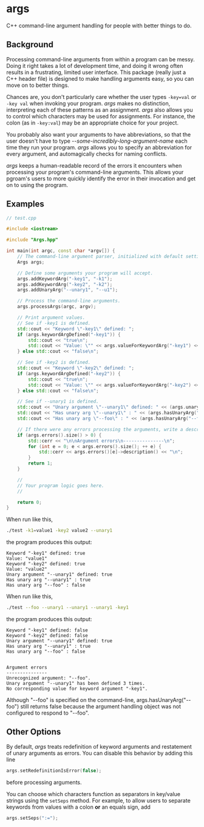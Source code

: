args
====

C++ command-line argument handling for people with better things to do.

Background
----------
Processing command-line arguments from within a program can be messy. Doing it right takes a lot of development time, and doing it wrong often results in a frustrating, limited user interface. This package (really just a C++ header file) is designed to make handling arguments easy, so you can move on to better things.

Chances are, you don't particularly care whether the user types `-key=val` or `-key val` when invoking your program. *args* makes no distinction, interpreting each of these patterns as an assignment. *args* also allows you to control which characters may be used for assignments. For instance, the colon (as in `-key:val`) may be an appropriate choice for your project.

You probably also want your arguments to have abbreviations, so that the user doesn't have to type *--some-incredibly-long-argument-name* each time they run your program. *args* allows you to specify an abbreviation for every argument, and automagically checks for naming conflicts.

*args* keeps a human-readable record of the errors it encounters when processing your program's command-line arguments. This allows your pgroam's users to more quickly identify the error in their invocation and get on to using the program.

Examples
--------
```c++
// test.cpp

#include <iostream>

#include "Args.hpp"

int main(int argc, const char *argv[]) {
	// The command-line argument parser, initialized with default settings.
	Args args;

	// Define some arguments your program will accept.
	args.addKeywordArg("-key1", "-k1");
	args.addKeywordArg("-key2", "-k2");
	args.addUnaryArg("--unary1", "--u1");

	// Process the command-line arguments.
	args.processArgs(argc, argv);

	// Print argument values.
	// See if -key1 is defined.
	std::cout << "Keyword \"-key1\" defined: ";
	if (args.keywordArgDefined("-key1")) {
		std::cout << "true\n"; 
		std::cout << "Value: \"" << args.valueForKeywordArg("-key1") << "\"\n";
	} else std::cout << "false\n";

	// See if -key2 is defined.
	std::cout << "Keyword \"-key2\" defined: ";
	if (args.keywordArgDefined("-key2")) {
		std::cout << "true\n"; 
		std::cout << "Value: \"" << args.valueForKeywordArg("-key2") << "\"\n";
	} else std::cout << "false\n";

	// See if --unary1 is defined.
	std::cout << "Unary argument \"--unary1\" defined: " << (args.unaryArgDefined("--unary1")?"true":"false") << "\n";
	std::cout << "Has unary arg \"--unary1\" : " << (args.hasUnaryArg("--unary1")?"true":"false") << "\n";
	std::cout << "Has unary arg \"--foo\" : " << (args.hasUnaryArg("--foo")?"true":"false") << "\n";

	// If there were any errors processing the arguments, write a description of each to STDERR, and exit with code 1.
	if (args.errors().size() > 0) {
		std::cerr << "\n\nArgument errors\n---------------\n";
		for (int e = 0; e < args.errors().size(); ++ e) {
			std::cerr << args.errors()[e]->description() << "\n";
		}
		return 1;
	}

	//
	// Your program logic goes here.
	//

	return 0;
}
```

When run like this,
```bash
./test -k1=value1 -key2 value2 --unary1
```
the program produces this output:

	Keyword "-key1" defined: true
	Value: "value1"
	Keyword "-key2" defined: true
	Value: "value2"
	Unary argument "--unary1" defined: true
	Has unary arg "--unary1" : true
	Has unary arg "--foo" : false

When run like this,
```bash
./test --foo --unary1 --unary1 --unary1 -key1
```
the program produces this output:

	Keyword "-key1" defined: false
	Keyword "-key2" defined: false
	Unary argument "--unary1" defined: true
	Has unary arg "--unary1" : true
	Has unary arg "--foo" : false


	Argument errors
	---------------
	Unrecognized argument: "--foo".
	Unary argument "--unary1" has been defined 3 times.
	No corresponding value for keyword argument "-key1".

Although "--foo" is specified on the command-line, args.hasUnaryArg("--foo") still returns false because the argument handling object was not configured to respond to "--foo".

Other Options
-------------

By default, *args* treats redefinition of keyword arguments and restatement of unary arguments as errors. You can disable this behavior by adding this line
```c++
args.setRedefinitionIsError(false);
```
before processing arguments.

You can choose which characters function as separators in key/value strings using the `setSeps` method. For example, to allow users to separate keywords from values with a colon <b>or</b> an equals sign, add
```c++
args.setSeps(":=");
```
